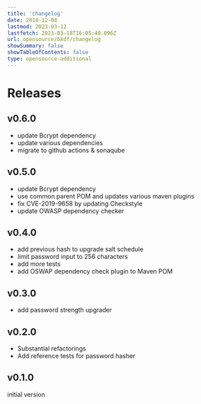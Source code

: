 ```yaml
---
title: 'changelog'
date: 2018-12-08
lastmod: 2023-03-12
lastfetch: 2023-03-18T16:05:40.096Z
url: opensource/bkdf/changelog
showSummary: false
showTableOfContents: false
type: opensource-additional
---
```

# Releases

## v0.6.0

* update Bcrypt dependency
* update various dependencies
* migrate to github actions & sonaqube

## v0.5.0

* update Bcrypt dependency
* use common parent POM and updates various maven plugins
* fix CVE-2019-9658 by updating Checkstyle
* update OWASP dependency checker

## v0.4.0

* add previous hash to upgrade salt schedule
* limit password input to 256 characters
* add more tests
* add OSWAP dependency check plugin to Maven POM

## v0.3.0

* add password strength upgrader

## v0.2.0

* Substantial refactorings
* Add reference tests for password hasher

## v0.1.0

initial version
